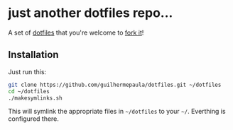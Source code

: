 # just another dotfiles repo...

A set of [dotfiles](http://dotfiles.github.io/) that you're welcome to [fork it](https://github.com/guilhermepaula/dotfiles/fork)! 

## Installation

Just run this:

```sh
git clone https://github.com/guilhermepaula/dotfiles.git ~/dotfiles
cd ~/dotfiles
./makesymlinks.sh
```

This will symlink the appropriate files in `~/dotfiles` to your `~/`. Everthing is configured there.